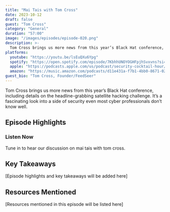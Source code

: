 ```yaml
---
title: "Mai Tais with Tom Cross"
date: 2023-10-12
draft: false
guest: "Tom Cross"
category: "General"
duration: "57:00"
image: "/images/episodes/episode-020.png"
description: >-
  Tom Cross brings us more news from this year’s Black Hat conference, including details on the headline-grabbing satellite hacking challenge. It’s a fascinating look into a side of security even most cyber professionals don’t know well.
platforms:
  youtube: "https://youtu.be/lsEuQXu6Ypg"
  spotify: "https://open.spotify.com/episode/7KbhhUNOYOGHFpjhSvxvns?si=ada1d9bfa01d4173"
  apple: "https://podcasts.apple.com/us/podcast/security-cocktail-hour/id1679376200?i=1000631088059"
  amazon: "https://music.amazon.com/podcasts/d11e431a-f7b1-4bb0-8671-024afce9ade6/security-cocktail-hour"
guest_bio: "Tom Cross, Founder/FeedSeer"
---
```


Tom Cross brings us more news from this year’s Black Hat conference, including details on the headline-grabbing satellite hacking challenge. It’s a fascinating look into a side of security even most cyber professionals don’t know well.

## Episode Highlights

### Listen Now

Tune in to hear our discussion on mai tais with tom cross.

## Key Takeaways

[Episode highlights and key takeaways will be added here]

## Resources Mentioned

[Resources mentioned in this episode will be listed here]




